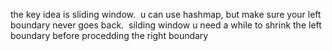 the key idea is sliding window.
​
u can use hashmap, but make sure your left boundary never goes back.
​
silding window u need a while to shrink the left boundary before procedding the right boundary